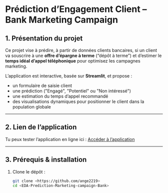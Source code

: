 #  Prédiction d’Engagement Client – Bank Marketing Campaign

## 1. Présentation du projet

Ce projet vise à prédire, à partir de données clients bancaires, si un client va souscrire à une **offre d’épargne à terme** (“dépôt à terme”) et d’estimer le **temps idéal d’appel téléphonique** pour optimisez les campagnes marketing.

L’application est interactive, basée sur **Streamlit**, et propose :
- un formulaire de saisie client
- une prédiction ("Engagé", "Potentiel" ou "Non intéressé")
- une estimation du temps d’appel recommandé
- des visualisations dynamiques pour positionner le client dans la population globale

---

## 2. Lien de l’application

Tu peux tester l’application en ligne ici :
[Accéder à l’application](https://eda-prediction-marketing-campaign-bank-xay7so3bolckywve25jjsb.streamlit.app/)

---

## 3. Prérequis & installation

1. Clone le dépôt :
   ```bash
   git clone <https://github.com/ange2219>
   cd <EDA-Prediction-Marketing-campaign-Bank>
